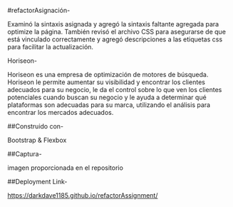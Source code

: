 #refactorAsignación-

Examinó la sintaxis asignada y agregó la sintaxis faltante agregada para optimize la página. También revisó el archivo CSS para asegurarse de que está vinculado correctamente y agregó descripciones a las etiquetas css para facilitar la actualización.

Horiseon-

Horiseon es una empresa de optimización de motores de búsqueda. Horiseon le permite aumentar su visibilidad y encontrar los clientes adecuados para su negocio, le da el control sobre lo que ven los clientes potenciales cuando buscan su negocio y le ayuda a determinar qué plataformas son adecuadas para su marca, utilizando el análisis para encontrar los mercados adecuados.

##Construido con-

Bootstrap & Flexbox

##Captura-

imagen proporcionada en el repositorio

##Deployment Link- 

https://darkdave1185.github.io/refactorAssignment/
